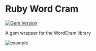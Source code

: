 # Ruby Word Cram

[![Gem Version](https://badge.fury.io/rb/ruby_wordcram.svg)](https://badge.fury.io/rb/ruby_wordcram) 

A gem wrapper for the WordCram library

![example](https://monkstone.github.io/assets/wordcram.png)
